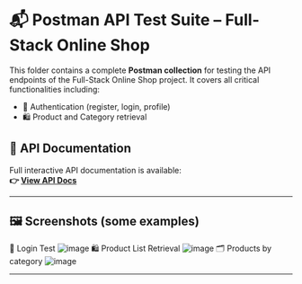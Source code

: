 # 📬 Postman API Test Suite – Full-Stack Online Shop

This folder contains a complete **Postman collection** for testing the API endpoints of the Full-Stack Online Shop project. It covers all critical functionalities including:

- 🔐 Authentication (register, login, profile)
- 🛍️ Product and Category retrieval



## 🔗 API Documentation

Full interactive API documentation is available:  
**👉 [View API Docs](https://your-api-domain.com/api/docs/)**  

---

## 🖼️ Screenshots (some examples)
🔐 Login Test
![image](https://github.com/user-attachments/assets/4c002cdb-ad67-4b2d-9794-990a7270f13b)
🛍️ Product List Retrieval
![image](https://github.com/user-attachments/assets/41f021d4-76a2-40a7-8d5f-bd70fd317695)
🗂️ Products by category
![image](https://github.com/user-attachments/assets/498aa3f0-8165-4c1a-a34c-7548f26a10f3)




---



